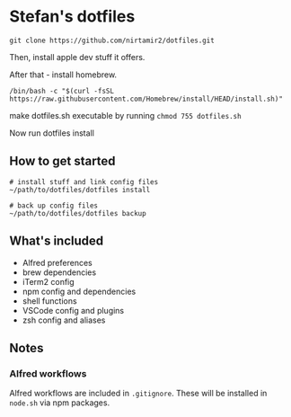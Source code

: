 # Stefan's dotfiles

```
git clone https://github.com/nirtamir2/dotfiles.git
```
Then, install apple dev stuff it offers.

After that - install homebrew.
```
/bin/bash -c "$(curl -fsSL https://raw.githubusercontent.com/Homebrew/install/HEAD/install.sh)"
```

make dotfiles.sh executable by running `chmod 755 dotfiles.sh`

Now run dotfiles install

## How to get started

```
# install stuff and link config files
~/path/to/dotfiles/dotfiles install

# back up config files
~/path/to/dotfiles/dotfiles backup
```

## What's included

- Alfred preferences
- brew dependencies
- iTerm2 config
- npm config and dependencies
- shell functions
- VSCode config and plugins
- zsh config and aliases

## Notes

### Alfred workflows

Alfred workflows are included in `.gitignore`. These will be installed in `node.sh` via npm packages.
